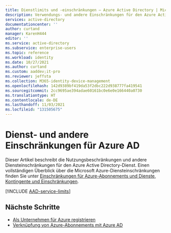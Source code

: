 ```yaml
---
title: Dienstlimits und -einschränkungen – Azure Active Directory | Microsoft-Dokumentation
description: Verwendungs- und andere Einschränkungen für den Azure Active Directory-Dienst
services: active-directory
documentationcenter: ''
author: curtand
manager: KarenH444
editor: ''
ms.service: active-directory
ms.subservice: enterprise-users
ms.topic: reference
ms.workload: identity
ms.date: 10/27/2021
ms.author: curtand
ms.custom: aaddev;it-pro
ms.reviewer: jeffsta
ms.collection: M365-identity-device-management
ms.openlocfilehash: 142d9389bf419da53f2dbc222d938777fa419541
ms.sourcegitcommit: 2cc9695ae394adae60161bc0e6e0e166440a0730
ms.translationtype: HT
ms.contentlocale: de-DE
ms.lasthandoff: 11/03/2021
ms.locfileid: "131505675"
---
```

# <a name="azure-ad-service-limits-and-restrictions"></a>Dienst- und andere Einschränkungen für Azure AD

Dieser Artikel beschreibt die Nutzungsbeschränkungen und andere Diensteinschränkungen für den Azure Active Directory-Dienst. Einen vollständigen Überblick über die Microsoft Azure-Diensteinschränkungen finden Sie unter [Einschränkungen für Azure-Abonnements und Dienste, Kontingente und Einschränkungen](../../azure-resource-manager/management/azure-subscription-service-limits.md).

[!INCLUDE [AAD-service-limits](../../../includes/active-directory-service-limits-include.md)]

## <a name="next-steps"></a>Nächste Schritte

* [Als Unternehmen für Azure registrieren](../fundamentals/sign-up-organization.md)
* [Verknüpfung von Azure-Abonnements mit Azure AD](../fundamentals/active-directory-how-subscriptions-associated-directory.md)
